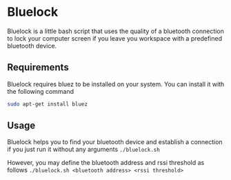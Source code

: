 # Bluelock
Bluelock is a little bash script that uses the quality of a bluetooth connection to lock your computer screen if you leave you workspace with a predefined bluetooth device.

## Requirements
Bluelock requires bluez to be installed on your system. You can install it with the following command
```bash
sudo apt-get install bluez
```

## Usage
Bluelock helps you to find your bluetooth device and establish a connection if you just run it without any arguments
```./bluelock.sh```

However, you may define the bluetooth address and rssi threshold as follows
```./bluelock.sh <bluetooth address> <rssi threshold>```